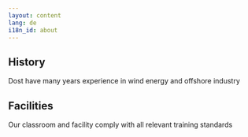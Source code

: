 ```yaml
---
layout: content
lang: de
i18n_id: about
---
```


## History

Dost have many years experience in wind energy and offshore industry

## Facilities

Our classroom and facility comply with all relevant training standards
